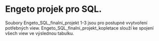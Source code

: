 # Engeto projek pro SQL.

Soubory Engeto_SQL_finalni_projekt 1-3 jsou pro postupné vvytvoření potřebných view.
Engeto_SQL_finalni_projekt_kopletace slouží ke spojení všech view ve výslednou tabulku.
